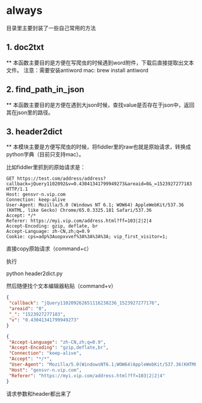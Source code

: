 # always
目录里主要封装了一些自己常用的方法
## 1. doc2txt
** 本函数主要目的是方便在写爬虫的时候遇到word附件，下载后直接提取出文本文件。
注意：需要安装antiword
mac: brew install antiword
## 2. find_path_in_json
** 本函数主要目的是方便在遇到大json时候，查找value是否存在于json中，返回其在json里的路径。

## 3. header2dict
** 本模块主要是方便写爬虫的时候，将fiddler里的raw也就是原始请求，转换成python字典（目前只支持mac）。

比如fiddler里抓到的原始请求是：

```http
GET https://test.com/address/address?callback=jQuery1102092&v=0.43041341799949273&areaid=0&_=1523927277183 HTTP/1.1
Host: gensvr-n.vip.com
Connection: keep-alive
User-Agent: Mozilla/5.0 (Windows NT 6.1; WOW64) AppleWebKit/537.36 (KHTML, like Gecko) Chrome/65.0.3325.181 Safari/537.36
Accept: */*
Referer: https://myi.vip.com/address.html?ff=103|2|2|4
Accept-Encoding: gzip, deflate, br
Accept-Language: zh-CN,zh;q=0.9
Cookie: cps=adp%3Auopxvvef%3A%3A%3A%3A; vip_first_visitor=1;
```

直接copy原始请求（command+c）

执行

python header2dict.py

然后随便找个文本编辑器粘贴（command+v）

```json
{
 "callback": "jQuery110209262651116238236_1523927277176", 
 "areaid": "0", 
 "_": "1523927277183", 
 "v": "0.43041341799949273"
}
```

```json
{
 "Accept-Language": "zh-CN,zh;q=0.9", 
 "Accept-Encoding": "gzip,deflate,br", 
 "Connection": "keep-alive", 
 "Accept": "*/*", 
 "User-Agent": "Mozilla/5.0(WindowsNT6.1;WOW64)AppleWebKit/537.36(KHTML,likeGecko)Chrome/65.0.3325.181Safari/537.36", 
 "Host": "gensvr-n.vip.com", 
 "Referer": "https://myi.vip.com/address.html?ff=103|2|2|4"
}
```

请求参数和header都出来了

